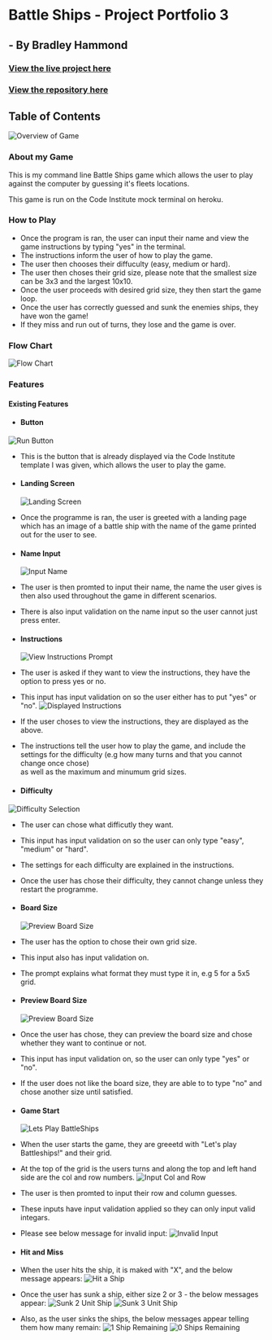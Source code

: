 # Battle Ships - Project Portfolio 3

## - By Bradley Hammond

### [View the live project here](https://battleships-p3p-d6bcfe559667.herokuapp.com/)

### [View the repository here](https://github.com/Brad-Hammond/BattleShips/settings/pages)

## Table of Contents

![Overview of Game](assets/images/LoadingImage.png)

### About my Game

This is my command line Battle Ships game which allows the user to play against the computer by guessing it's fleets locations.

This game is run on the Code Institute mock terminal on heroku.

### How to Play

- Once the program is ran, the user can input their name and view the game instructions by typing "yes" in the terminal.
- The instructions inform the user of how to play the game.
- The user then chooses their diffuculty (easy, medium or hard).
- The user then choses their grid size, please note that the smallest size can be 3x3 and the largest 10x10.
- Once the user proceeds with desired grid size, they then start the game loop.
- Once the user has correctly guessed and sunk the enemies ships, they have won the game!
- If they miss and run out of turns, they lose and the game is over.

### Flow Chart

![Flow Chart](assets/images/BattleShips%20Flow%20Chart.jpg)

### Features

#### Existing Features

- #### Button

![Run Button](assets/images/RunButton.png)

- This is the button that is already displayed via the Code Institute template I was given, which allows the user to play the game.

- #### Landing Screen
  ![Landing Screen](assets/images/LoadingImage.png)
- Once the programme is ran, the user is greeted with a landing page which has an image of a battle ship with the name of the game printed out for the user to see.

- #### Name Input
  ![Input Name](assets/images/InputName.png)
- The user is then promted to input their name, the name the user gives is then also used throughout the game in different scenarios.
- There is also input validation on the name input so the user cannot just press enter.

- #### Instructions
  ![View Instructions Prompt](assets/images/InstructionsYorN.png)
- The user is asked if they want to view the instructions, they have the option to press yes or no.
- This input has input validation on so the user either has to put "yes" or "no".
  ![Displayed Instructions](assets/images/InstructionsDisplayed.png)
- If the user choses to view the instructions, they are displayed as the above.
- The instructions tell the user how to play the game, and include the settings for the difficulty (e.g how many turns and that you cannot change once chose) <br> as well as the maximum and minumum grid sizes.

- #### Difficulty

![Difficulty Selection](assets/images/DifficultySelection.png)

- The user can chose what difficutly they want.
- This input has input validation on so the user can only type "easy", "medium" or "hard".
- The settings for each difficulty are explained in the instructions.
- Once the user has chose their difficulty, they cannot change unless they restart the programme.

- #### Board Size
  ![Preview Board Size](assets/images/PreviewGrid.png)
- The user has the option to chose their own grid size.
- This input also has input validation on.
- The prompt explains what format they must type it in, e.g 5 for a 5x5 grid.
- #### Preview Board Size
  ![Preview Board Size](assets/images/PreviewGrid.png)
- Once the user has chose, they can preview the board size and chose whether they want to continue or not.
- This input has input validation on, so the user can only type "yes" or "no".
- If the user does not like the board size, they are able to to type "no" and chose another size until satisfied.

- #### Game Start
  ![Lets Play BattleShips](assets/images/LetsPlayBattleShip.png)
- When the user starts the game, they are greeetd with "Let's play Battleships!" and their grid.
- At the top of the grid is the users turns and along the top and left hand side are the col and row numbers.
  ![Input Col and Row](assets/images/RowAndColumnIput.png)
- The user is then promted to input their row and column guesses.
- These inputs have input validation applied so they can only input valid integars.
- Please see below message for invalid input:
  ![Invalid Input](assets/images/InvRandCGuess.png)

- #### Hit and Miss
- When the user hits the ship, it is maked with "X", and the below message appears:
  ![Hit a Ship](assets/images/YouHitaShip.png)
- Once the user has sunk a ship, either size 2 or 3 - the below messages appear:
  ![Sunk 2 Unit Ship](assets/images/Sunk2UnitShip.png)
  ![Sunk 3 Unit Ship](assets/images/Sunk3UnitShip.png)
- Also, as the user sinks the ships, the below messages appear telling them how many remain:
  ![1 Ship Remaining](assets/images/OneShipRemaining.png)
  ![0 Ships Remaining](assets/images/ZeroShipsRemaining.png)
